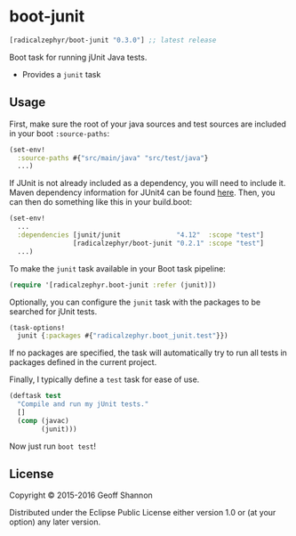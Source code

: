 # boot-junit

[](dependency)
```clojure
[radicalzephyr/boot-junit "0.3.0"] ;; latest release
```
[](/dependency)

Boot task for running jUnit Java tests.

- Provides a `junit` task

## Usage

First, make sure the root of your java sources and test sources are
included in your boot `:source-paths`:

```clojure
(set-env!
  :source-paths #{"src/main/java" "src/test/java"}
  ...)
```

If JUnit is not already included as a dependency, you will need to include it. Maven dependency information for JUnit4 can be found [here](https://github.com/junit-team/junit4/wiki/Use-with-Maven). Then, you can then do something like this in your build.boot:

```clojure
(set-env!
  ...
  :dependencies [junit/junit              "4.12"  :scope "test"]
                [radicalzephyr/boot-junit "0.2.1" :scope "test"]
  ...)
```

To make the `junit` task available in your Boot task pipeline:

```clojure
(require '[radicalzephyr.boot-junit :refer (junit)])
```

Optionally, you can configure the `junit` task with the packages to be
searched for jUnit tests.

```clojure
(task-options!
  junit {:packages #{"radicalzephyr.boot_junit.test"}})
```

If no packages are specified, the task will automatically try to run
all tests in packages defined in the current project.

Finally, I typically define a `test` task for ease of use.

```clojure
(deftask test
  "Compile and run my jUnit tests."
  []
  (comp (javac)
        (junit)))
```

Now just run `boot test`!

## License

Copyright © 2015-2016 Geoff Shannon

Distributed under the Eclipse Public License either version 1.0 or (at
your option) any later version.
